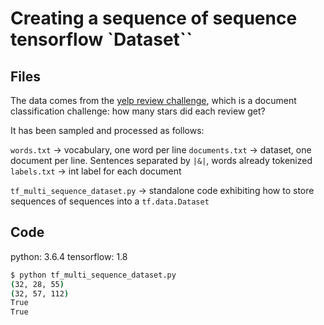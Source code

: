 # Creating a sequence of sequence tensorflow `Dataset``

## Files

The data comes from the [yelp review challenge](https://www.yelp.com/dataset/challenge), which is a document classification challenge: how many stars did each review get?

It has been sampled and processed as follows:

`words.txt` -> vocabulary, one word per line
`documents.txt` -> dataset, one document per line. Sentences separated by `|&|`, words already tokenized
`labels.txt` -> int label for each document

`tf_multi_sequence_dataset.py` -> standalone code exhibiting how to store sequences of sequences into a `tf.data.Dataset`

## Code

python: 3.6.4
tensorflow: 1.8

```bash
$ python tf_multi_sequence_dataset.py
(32, 28, 55)
(32, 57, 112)
True
True
```